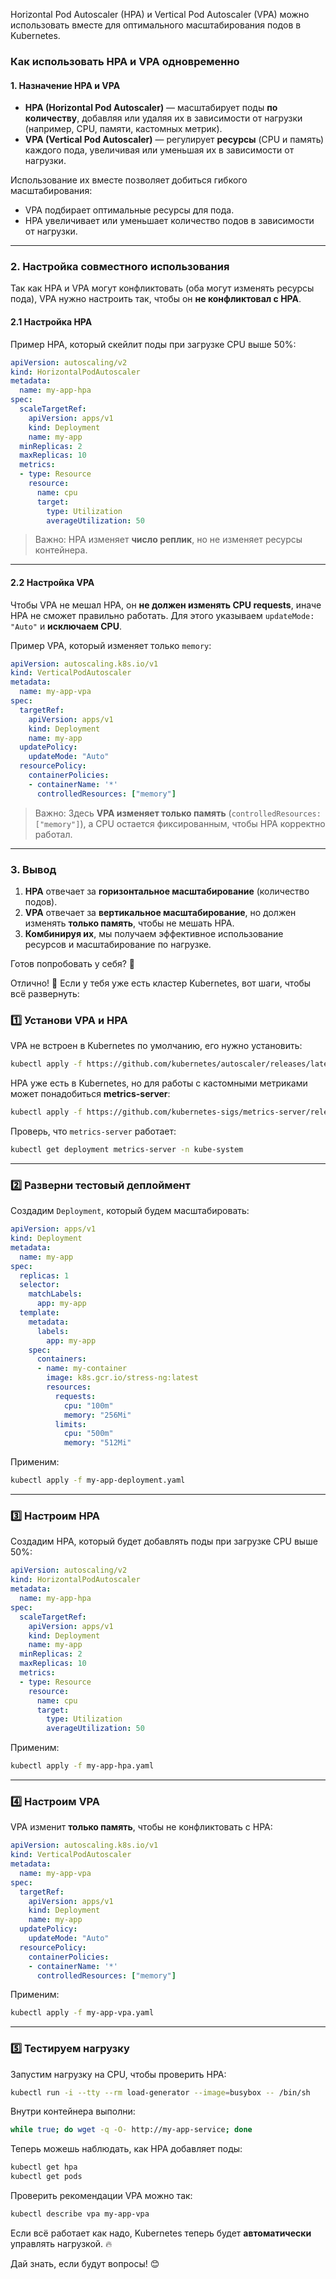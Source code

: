 Horizontal Pod Autoscaler (HPA) и Vertical Pod Autoscaler (VPA) можно использовать вместе для оптимального масштабирования подов в Kubernetes.  

### Как использовать HPA и VPA одновременно  

#### 1. **Назначение HPA и VPA**  
- **HPA (Horizontal Pod Autoscaler)** — масштабирует поды **по количеству**, добавляя или удаляя их в зависимости от нагрузки (например, CPU, памяти, кастомных метрик).  
- **VPA (Vertical Pod Autoscaler)** — регулирует **ресурсы** (CPU и память) каждого пода, увеличивая или уменьшая их в зависимости от нагрузки.  

Использование их вместе позволяет добиться гибкого масштабирования:  
- VPA подбирает оптимальные ресурсы для пода.  
- HPA увеличивает или уменьшает количество подов в зависимости от нагрузки.  

---

### 2. **Настройка совместного использования**  

Так как HPA и VPA могут конфликтовать (оба могут изменять ресурсы пода), VPA нужно настроить так, чтобы он **не конфликтовал с HPA**.  

#### 2.1 **Настройка HPA**  
Пример HPA, который скейлит поды при загрузке CPU выше 50%:

```yaml
apiVersion: autoscaling/v2
kind: HorizontalPodAutoscaler
metadata:
  name: my-app-hpa
spec:
  scaleTargetRef:
    apiVersion: apps/v1
    kind: Deployment
    name: my-app
  minReplicas: 2
  maxReplicas: 10
  metrics:
  - type: Resource
    resource:
      name: cpu
      target:
        type: Utilization
        averageUtilization: 50
```

> Важно: HPA изменяет **число реплик**, но не изменяет ресурсы контейнера.  

---

#### 2.2 **Настройка VPA**  
Чтобы VPA не мешал HPA, он **не должен изменять CPU requests**, иначе HPA не сможет правильно работать. Для этого указываем `updateMode: "Auto"` и **исключаем CPU**.  

Пример VPA, который изменяет только `memory`:

```yaml
apiVersion: autoscaling.k8s.io/v1
kind: VerticalPodAutoscaler
metadata:
  name: my-app-vpa
spec:
  targetRef:
    apiVersion: apps/v1
    kind: Deployment
    name: my-app
  updatePolicy:
    updateMode: "Auto"
  resourcePolicy:
    containerPolicies:
    - containerName: '*'
      controlledResources: ["memory"]
```

> Важно: Здесь **VPA изменяет только память** (`controlledResources: ["memory"]`), а CPU остается фиксированным, чтобы HPA корректно работал.  

---

### 3. **Вывод**  
1. **HPA** отвечает за **горизонтальное масштабирование** (количество подов).  
2. **VPA** отвечает за **вертикальное масштабирование**, но должен изменять **только память**, чтобы не мешать HPA.  
3. **Комбинируя их**, мы получаем эффективное использование ресурсов и масштабирование по нагрузке.  

Готов попробовать у себя? 🚀

Отлично! 🚀 Если у тебя уже есть кластер Kubernetes, вот шаги, чтобы всё развернуть:

### 1️⃣ **Установи VPA и HPA**
VPA не встроен в Kubernetes по умолчанию, его нужно установить:

```sh
kubectl apply -f https://github.com/kubernetes/autoscaler/releases/latest/download/vertical-pod-autoscaler.yaml
```

HPA уже есть в Kubernetes, но для работы с кастомными метриками может понадобиться **metrics-server**:

```sh
kubectl apply -f https://github.com/kubernetes-sigs/metrics-server/releases/latest/download/components.yaml
```

Проверь, что `metrics-server` работает:

```sh
kubectl get deployment metrics-server -n kube-system
```

---

### 2️⃣ **Разверни тестовый деплоймент**
Создадим `Deployment`, который будем масштабировать:

```yaml
apiVersion: apps/v1
kind: Deployment
metadata:
  name: my-app
spec:
  replicas: 1
  selector:
    matchLabels:
      app: my-app
  template:
    metadata:
      labels:
        app: my-app
    spec:
      containers:
      - name: my-container
        image: k8s.gcr.io/stress-ng:latest
        resources:
          requests:
            cpu: "100m"
            memory: "256Mi"
          limits:
            cpu: "500m"
            memory: "512Mi"
```

Применим:

```sh
kubectl apply -f my-app-deployment.yaml
```

---

### 3️⃣ **Настроим HPA**
Создадим HPA, который будет добавлять поды при загрузке CPU выше 50%:

```yaml
apiVersion: autoscaling/v2
kind: HorizontalPodAutoscaler
metadata:
  name: my-app-hpa
spec:
  scaleTargetRef:
    apiVersion: apps/v1
    kind: Deployment
    name: my-app
  minReplicas: 2
  maxReplicas: 10
  metrics:
  - type: Resource
    resource:
      name: cpu
      target:
        type: Utilization
        averageUtilization: 50
```

Применим:

```sh
kubectl apply -f my-app-hpa.yaml
```

---

### 4️⃣ **Настроим VPA**
VPA изменит **только память**, чтобы не конфликтовать с HPA:

```yaml
apiVersion: autoscaling.k8s.io/v1
kind: VerticalPodAutoscaler
metadata:
  name: my-app-vpa
spec:
  targetRef:
    apiVersion: apps/v1
    kind: Deployment
    name: my-app
  updatePolicy:
    updateMode: "Auto"
  resourcePolicy:
    containerPolicies:
    - containerName: '*'
      controlledResources: ["memory"]
```

Применим:

```sh
kubectl apply -f my-app-vpa.yaml
```

---

### 5️⃣ **Тестируем нагрузку**
Запустим нагрузку на CPU, чтобы проверить HPA:

```sh
kubectl run -i --tty --rm load-generator --image=busybox -- /bin/sh
```

Внутри контейнера выполни:

```sh
while true; do wget -q -O- http://my-app-service; done
```

Теперь можешь наблюдать, как HPA добавляет поды:

```sh
kubectl get hpa
kubectl get pods
```

Проверить рекомендации VPA можно так:

```sh
kubectl describe vpa my-app-vpa
```

Если всё работает как надо, Kubernetes теперь будет **автоматически** управлять нагрузкой. 🔥

Дай знать, если будут вопросы! 😊


